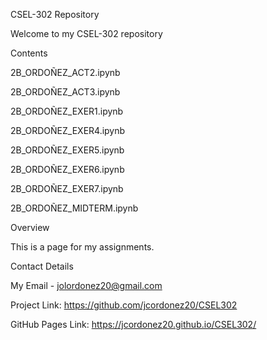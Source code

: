 CSEL-302 Repository


Welcome to my CSEL-302 repository


Contents

2B_ORDOÑEZ_ACT2.ipynb

2B_ORDOÑEZ_ACT3.ipynb

2B_ORDOÑEZ_EXER1.ipynb

2B_ORDOÑEZ_EXER4.ipynb

2B_ORDOÑEZ_EXER5.ipynb

2B_ORDOÑEZ_EXER6.ipynb

2B_ORDOÑEZ_EXER7.ipynb

2B_ORDOÑEZ_MIDTERM.ipynb

Overview

This is a page for my assignments.


Contact Details

My Email - jolordonez20@gmail.com


Project Link: https://github.com/jcordonez20/CSEL302

GitHub Pages Link: https://jcordonez20.github.io/CSEL302/
